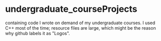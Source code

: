 # undergraduate_courseProjects
containing code I wrote on demand of my undergraduate courses.
I used C++ most of the time; resource files are large, which might be the reason why github labels it as "Logos".
